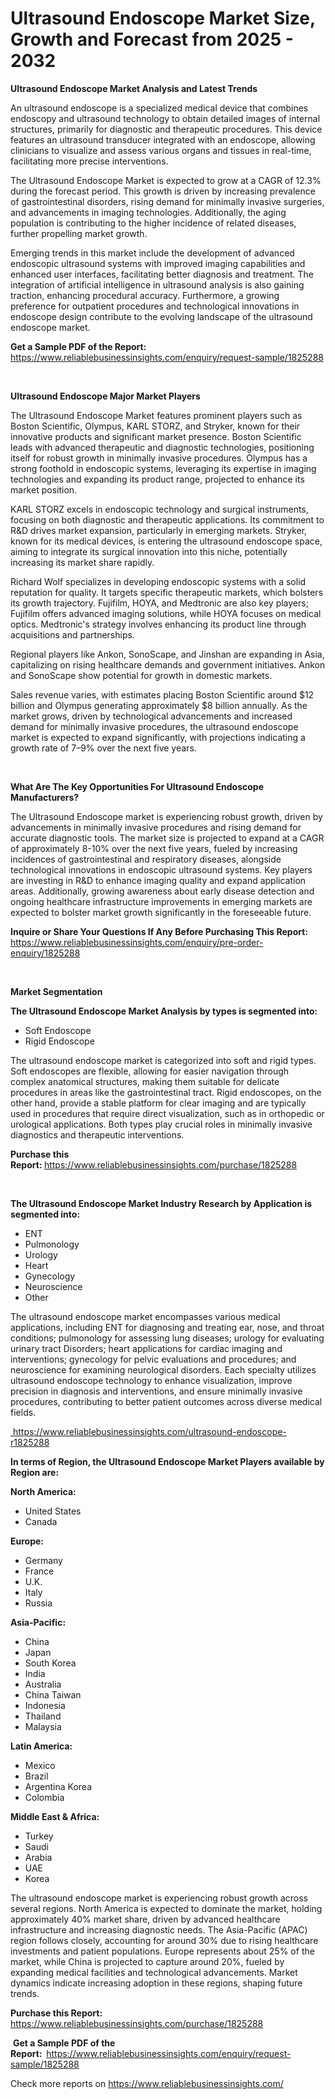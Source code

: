 <p><h1>Ultrasound Endoscope Market Size, Growth and Forecast from 2025 - 2032</h1></p><p><strong>Ultrasound Endoscope Market Analysis and Latest Trends</strong></p>
<p><p>An ultrasound endoscope is a specialized medical device that combines endoscopy and ultrasound technology to obtain detailed images of internal structures, primarily for diagnostic and therapeutic procedures. This device features an ultrasound transducer integrated with an endoscope, allowing clinicians to visualize and assess various organs and tissues in real-time, facilitating more precise interventions.</p><p>The Ultrasound Endoscope Market is expected to grow at a CAGR of 12.3% during the forecast period. This growth is driven by increasing prevalence of gastrointestinal disorders, rising demand for minimally invasive surgeries, and advancements in imaging technologies. Additionally, the aging population is contributing to the higher incidence of related diseases, further propelling market growth. </p><p>Emerging trends in this market include the development of advanced endoscopic ultrasound systems with improved imaging capabilities and enhanced user interfaces, facilitating better diagnosis and treatment. The integration of artificial intelligence in ultrasound analysis is also gaining traction, enhancing procedural accuracy. Furthermore, a growing preference for outpatient procedures and technological innovations in endoscope design contribute to the evolving landscape of the ultrasound endoscope market.</p></p>
<p><strong>Get a Sample PDF of the Report:&nbsp;</strong> <a href="https://www.reliablebusinessinsights.com/enquiry/request-sample/1825288?utm_campaign=3079&utm_medium=2&utm_source=Github&utm_content=ia&utm_term=03032025&utm_id=ultrasound-endoscope">https://www.reliablebusinessinsights.com/enquiry/request-sample/1825288</a></p>
<p>&nbsp;</p>
<p><strong>Ultrasound Endoscope Major Market Players</strong></p>
<p><p>The Ultrasound Endoscope Market features prominent players such as Boston Scientific, Olympus, KARL STORZ, and Stryker, known for their innovative products and significant market presence. Boston Scientific leads with advanced therapeutic and diagnostic technologies, positioning itself for robust growth in minimally invasive procedures. Olympus has a strong foothold in endoscopic systems, leveraging its expertise in imaging technologies and expanding its product range, projected to enhance its market position.</p><p>KARL STORZ excels in endoscopic technology and surgical instruments, focusing on both diagnostic and therapeutic applications. Its commitment to R&D drives market expansion, particularly in emerging markets. Stryker, known for its medical devices, is entering the ultrasound endoscope space, aiming to integrate its surgical innovation into this niche, potentially increasing its market share rapidly.</p><p>Richard Wolf specializes in developing endoscopic systems with a solid reputation for quality. It targets specific therapeutic markets, which bolsters its growth trajectory. Fujifilm, HOYA, and Medtronic are also key players; Fujifilm offers advanced imaging solutions, while HOYA focuses on medical optics. Medtronic's strategy involves enhancing its product line through acquisitions and partnerships.</p><p>Regional players like Ankon, SonoScape, and Jinshan are expanding in Asia, capitalizing on rising healthcare demands and government initiatives. Ankon and SonoScape show potential for growth in domestic markets. </p><p>Sales revenue varies, with estimates placing Boston Scientific around $12 billion and Olympus generating approximately $8 billion annually. As the market grows, driven by technological advancements and increased demand for minimally invasive procedures, the ultrasound endoscope market is expected to expand significantly, with projections indicating a growth rate of 7–9% over the next five years.</p></p>
<p>&nbsp;</p>
<p><strong>What Are The Key Opportunities For Ultrasound Endoscope Manufacturers?</strong></p>
<p><p>The Ultrasound Endoscope market is experiencing robust growth, driven by advancements in minimally invasive procedures and rising demand for accurate diagnostic tools. The market size is projected to expand at a CAGR of approximately 8-10% over the next five years, fueled by increasing incidences of gastrointestinal and respiratory diseases, alongside technological innovations in endoscopic ultrasound systems. Key players are investing in R&D to enhance imaging quality and expand application areas. Additionally, growing awareness about early disease detection and ongoing healthcare infrastructure improvements in emerging markets are expected to bolster market growth significantly in the foreseeable future.</p></p>
<p><strong>Inquire or Share Your Questions If Any Before Purchasing This Report:</strong> <a href="https://www.reliablebusinessinsights.com/enquiry/pre-order-enquiry/1825288?utm_campaign=3079&utm_medium=2&utm_source=Github&utm_content=ia&utm_term=03032025&utm_id=ultrasound-endoscope">https://www.reliablebusinessinsights.com/enquiry/pre-order-enquiry/1825288</a></p>
<p>&nbsp;</p>
<p><strong>Market Segmentation</strong></p>
<p><strong>The Ultrasound Endoscope Market Analysis by types is segmented into:</strong></p>
<p><ul><li>Soft Endoscope</li><li>Rigid Endoscope</li></ul></p>
<p><p>The ultrasound endoscope market is categorized into soft and rigid types. Soft endoscopes are flexible, allowing for easier navigation through complex anatomical structures, making them suitable for delicate procedures in areas like the gastrointestinal tract. Rigid endoscopes, on the other hand, provide a stable platform for clear imaging and are typically used in procedures that require direct visualization, such as in orthopedic or urological applications. Both types play crucial roles in minimally invasive diagnostics and therapeutic interventions.</p></p>
<p><strong>Purchase this Report:&nbsp;</strong><a href="https://www.reliablebusinessinsights.com/purchase/1825288?utm_campaign=3079&utm_medium=2&utm_source=Github&utm_content=ia&utm_term=03032025&utm_id=ultrasound-endoscope">https://www.reliablebusinessinsights.com/purchase/1825288</a></p>
<p>&nbsp;</p>
<p><strong>The Ultrasound Endoscope Market Industry Research by Application is segmented into:</strong></p>
<p><ul><li>ENT</li><li>Pulmonology</li><li>Urology</li><li>Heart</li><li>Gynecology</li><li>Neuroscience</li><li>Other</li></ul></p>
<p><p>The ultrasound endoscope market encompasses various medical applications, including ENT for diagnosing and treating ear, nose, and throat conditions; pulmonology for assessing lung diseases; urology for evaluating urinary tract Disorders; heart applications for cardiac imaging and interventions; gynecology for pelvic evaluations and procedures; and neuroscience for examining neurological disorders. Each specialty utilizes ultrasound endoscope technology to enhance visualization, improve precision in diagnosis and interventions, and ensure minimally invasive procedures, contributing to better patient outcomes across diverse medical fields.</p></p>
<p><a href="https://www.reliablebusinessinsights.com/ultrasound-endoscope-r1825288?utm_campaign=3079&utm_medium=2&utm_source=Github&utm_content=ia&utm_term=03032025&utm_id=ultrasound-endoscope">&nbsp;https://www.reliablebusinessinsights.com/ultrasound-endoscope-r1825288</a></p>
<p><strong>In terms of Region, the Ultrasound Endoscope Market Players available by Region are:</strong></p>
<p>
    <p> <strong> North America: </strong>
        <ul>
            <li>United States</li>
            <li>Canada</li>
        </ul>
        </p> 
    <p> <strong> Europe: </strong>
        <ul>
            <li>Germany</li>
            <li>France</li>
            <li>U.K.</li>
            <li>Italy</li>
            <li>Russia</li>
        </ul>
        </p> 
    <p> <strong> Asia-Pacific: </strong>
        <ul>
            <li>China</li>
            <li>Japan</li>
            <li>South Korea</li>
            <li>India</li>
            <li>Australia</li>
            <li>China Taiwan</li>
            <li>Indonesia</li>
            <li>Thailand</li>
            <li>Malaysia</li>
        </ul>
        </p> 
    <p> <strong> Latin America: </strong>
        <ul>
            <li>Mexico</li>
            <li>Brazil</li>
            <li>Argentina Korea</li>
            <li>Colombia</li>
        </ul>
        </p> 
    <p> <strong> Middle East & Africa: </strong>
        <ul>
            <li>Turkey</li>
            <li>Saudi</li>
            <li>Arabia</li>
            <li>UAE</li>
            <li>Korea</li>
        </ul>
    </p>
    </p>
<p><p>The ultrasound endoscope market is experiencing robust growth across several regions. North America is expected to dominate the market, holding approximately 40% market share, driven by advanced healthcare infrastructure and increasing diagnostic needs. The Asia-Pacific (APAC) region follows closely, accounting for around 30% due to rising healthcare investments and patient populations. Europe represents about 25% of the market, while China is projected to capture around 20%, fueled by expanding medical facilities and technological advancements. Market dynamics indicate increasing adoption in these regions, shaping future trends.</p></p>
<p><strong>Purchase this Report: </strong><a href="https://www.reliablebusinessinsights.com/purchase/1825288?utm_campaign=3079&utm_medium=2&utm_source=Github&utm_content=ia&utm_term=03032025&utm_id=ultrasound-endoscope">https://www.reliablebusinessinsights.com/purchase/1825288</a></p>
<p>&nbsp;<strong>Get a Sample PDF of the Report:&nbsp;&nbsp;</strong><a href="https://www.reliablebusinessinsights.com/enquiry/request-sample/1825288?utm_campaign=3079&utm_medium=2&utm_source=Github&utm_content=ia&utm_term=03032025&utm_id=ultrasound-endoscope">https://www.reliablebusinessinsights.com/enquiry/request-sample/1825288</a></p>
<p><strong></strong></p>
<p>Check more reports on <a href="https://www.reliablebusinessinsights.com/?utm_campaign=3079&utm_medium=2&utm_source=Github&utm_content=ia&utm_term=03032025&utm_id=ultrasound-endoscope">https://www.reliablebusinessinsights.com/</a></p>
